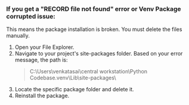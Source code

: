 ### If you get a "RECORD file not found" error or Venv Package corrupted issue:

This means the package installation is broken. You must delete the files manually.

1. Open your File Explorer.
2. Navigate to your project's site-packages folder. Based on your error message, the path is:
   > C:\Users\venkatasai\central workstation\Python Codebase\.venv\Lib\site-packages\
3. Locate the specific package folder and delete it.
4. Reinstall the package.


